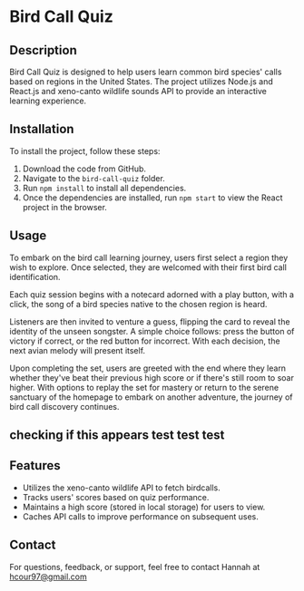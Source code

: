 # Bird Call Quiz

## Description
Bird Call Quiz is designed to help users learn common bird species' calls based on regions in the United States. The project utilizes Node.js and React.js and xeno-canto wildlife sounds API to provide an interactive learning experience.

## Installation
To install the project, follow these steps:
1. Download the code from GitHub.
2. Navigate to the `bird-call-quiz` folder.
3. Run `npm install` to install all dependencies.
4. Once the dependencies are installed, run `npm start` to view the React project in the browser.

## Usage

To embark on the bird call learning journey, users first select a region they wish to explore. Once selected, they are welcomed with their first bird call identification.

Each quiz session begins with a notecard adorned with a play button, with a click, the song of a bird species native to the chosen region is heard.

Listeners are then invited to venture a guess, flipping the card to reveal the identity of the unseen songster. A simple choice follows: press the button of victory if correct, or the red button for incorrect. With each decision, the next avian melody will present itself.

Upon completing the set, users are greeted with the end where they learn whether they've beat their previous high score or if there's still room to soar higher. With options to replay the set for mastery or return to the serene sanctuary of the homepage to embark on another adventure, the journey of bird call discovery continues.
## checking if this appears test test test

## Features
- Utilizes the xeno-canto wildlife API to fetch birdcalls.
- Tracks users' scores based on quiz performance.
- Maintains a high score (stored in local storage) for users to view.
- Caches API calls to improve performance on subsequent uses.

## Contact
For questions, feedback, or support, feel free to contact Hannah at hcour97@gmail.com
